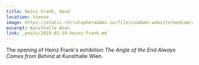 ```yaml
---
title: Heinz Frank, Hand
location: Vienna
image: https://static.christopheradams.io/file/cxadams-website/medium/albums/2019/20190219-1912_Vienna_Kunsthalle/20190219-1912_Vienna_Kunsthalle_L1000918-0.jpg
excerpt: Kunsthalle Wien
link: _posts/2019-02-19-heinz-frank.md
---
```


The opening of Heinz Frank's exhibition *The Angle of the End Always
Comes from Behind* at Kunsthalle Wien.

